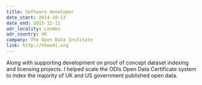 ```yaml
---
title: Software developer
date_start: 2014-10-13
date_end: 2015-12-11
adr_locality: London
adr_country: UK
company: The Open Data Institute
link: http://theodi.org
---
```


Along with supporting development on proof of concept dataset indexing and licensing projects. I helped scale the ODIs Open Data Certificate system to index the majority of UK and US government published open data.
